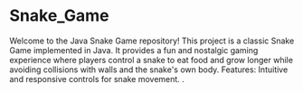 # Snake_Game
Welcome to the Java Snake Game repository! This project is a classic Snake Game implemented in Java. It provides a fun and nostalgic gaming experience where players control a snake to eat food and grow longer while avoiding collisions with walls and the snake's own body.  Features:  Intuitive and responsive controls for snake movement. .
